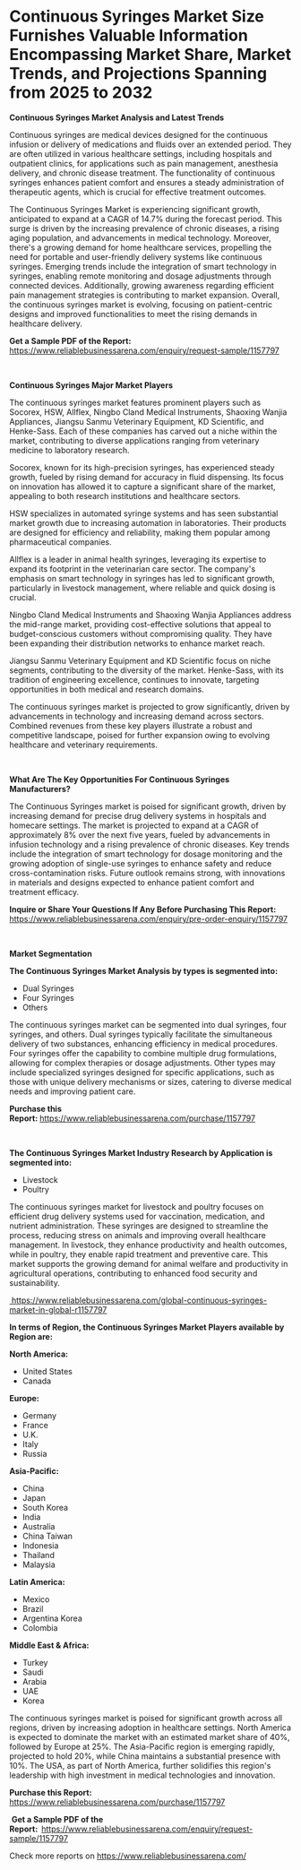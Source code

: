 <p><h1>Continuous Syringes Market Size Furnishes Valuable Information Encompassing Market Share, Market Trends, and Projections Spanning from 2025 to 2032</h1></p><p><strong>Continuous Syringes Market Analysis and Latest Trends</strong></p>
<p><p>Continuous syringes are medical devices designed for the continuous infusion or delivery of medications and fluids over an extended period. They are often utilized in various healthcare settings, including hospitals and outpatient clinics, for applications such as pain management, anesthesia delivery, and chronic disease treatment. The functionality of continuous syringes enhances patient comfort and ensures a steady administration of therapeutic agents, which is crucial for effective treatment outcomes.</p><p>The Continuous Syringes Market is experiencing significant growth, anticipated to expand at a CAGR of 14.7% during the forecast period. This surge is driven by the increasing prevalence of chronic diseases, a rising aging population, and advancements in medical technology. Moreover, there's a growing demand for home healthcare services, propelling the need for portable and user-friendly delivery systems like continuous syringes. Emerging trends include the integration of smart technology in syringes, enabling remote monitoring and dosage adjustments through connected devices. Additionally, growing awareness regarding efficient pain management strategies is contributing to market expansion. Overall, the continuous syringes market is evolving, focusing on patient-centric designs and improved functionalities to meet the rising demands in healthcare delivery.</p></p>
<p><strong>Get a Sample PDF of the Report:&nbsp;</strong> <a href="https://www.reliablebusinessarena.com/enquiry/request-sample/1157797?utm_campaign=3169&utm_medium=2&utm_source=Github&utm_content=ia&utm_term=04032025&utm_id=continuous-syringes">https://www.reliablebusinessarena.com/enquiry/request-sample/1157797</a></p>
<p>&nbsp;</p>
<p><strong>Continuous Syringes Major Market Players</strong></p>
<p><p>The continuous syringes market features prominent players such as Socorex, HSW, Allflex, Ningbo Cland Medical Instruments, Shaoxing Wanjia Appliances, Jiangsu Sanmu Veterinary Equipment, KD Scientific, and Henke-Sass. Each of these companies has carved out a niche within the market, contributing to diverse applications ranging from veterinary medicine to laboratory research.</p><p>Socorex, known for its high-precision syringes, has experienced steady growth, fueled by rising demand for accuracy in fluid dispensing. Its focus on innovation has allowed it to capture a significant share of the market, appealing to both research institutions and healthcare sectors.</p><p>HSW specializes in automated syringe systems and has seen substantial market growth due to increasing automation in laboratories. Their products are designed for efficiency and reliability, making them popular among pharmaceutical companies.</p><p>Allflex is a leader in animal health syringes, leveraging its expertise to expand its footprint in the veterinarian care sector. The company's emphasis on smart technology in syringes has led to significant growth, particularly in livestock management, where reliable and quick dosing is crucial.</p><p>Ningbo Cland Medical Instruments and Shaoxing Wanjia Appliances address the mid-range market, providing cost-effective solutions that appeal to budget-conscious customers without compromising quality. They have been expanding their distribution networks to enhance market reach.</p><p>Jiangsu Sanmu Veterinary Equipment and KD Scientific focus on niche segments, contributing to the diversity of the market. Henke-Sass, with its tradition of engineering excellence, continues to innovate, targeting opportunities in both medical and research domains.</p><p>The continuous syringes market is projected to grow significantly, driven by advancements in technology and increasing demand across sectors. Combined revenues from these key players illustrate a robust and competitive landscape, poised for further expansion owing to evolving healthcare and veterinary requirements.</p></p>
<p>&nbsp;</p>
<p><strong>What Are The Key Opportunities For Continuous Syringes Manufacturers?</strong></p>
<p><p>The Continuous Syringes market is poised for significant growth, driven by increasing demand for precise drug delivery systems in hospitals and homecare settings. The market is projected to expand at a CAGR of approximately 8% over the next five years, fueled by advancements in infusion technology and a rising prevalence of chronic diseases. Key trends include the integration of smart technology for dosage monitoring and the growing adoption of single-use syringes to enhance safety and reduce cross-contamination risks. Future outlook remains strong, with innovations in materials and designs expected to enhance patient comfort and treatment efficacy.</p></p>
<p><strong>Inquire or Share Your Questions If Any Before Purchasing This Report:</strong> <a href="https://www.reliablebusinessarena.com/enquiry/pre-order-enquiry/1157797?utm_campaign=3169&utm_medium=2&utm_source=Github&utm_content=ia&utm_term=04032025&utm_id=continuous-syringes">https://www.reliablebusinessarena.com/enquiry/pre-order-enquiry/1157797</a></p>
<p>&nbsp;</p>
<p><strong>Market Segmentation</strong></p>
<p><strong>The Continuous Syringes Market Analysis by types is segmented into:</strong></p>
<p><ul><li>Dual Syringes</li><li>Four Syringes</li><li>Others</li></ul></p>
<p><p>The continuous syringes market can be segmented into dual syringes, four syringes, and others. Dual syringes typically facilitate the simultaneous delivery of two substances, enhancing efficiency in medical procedures. Four syringes offer the capability to combine multiple drug formulations, allowing for complex therapies or dosage adjustments. Other types may include specialized syringes designed for specific applications, such as those with unique delivery mechanisms or sizes, catering to diverse medical needs and improving patient care.</p></p>
<p><strong>Purchase this Report:&nbsp;</strong><a href="https://www.reliablebusinessarena.com/purchase/1157797?utm_campaign=3169&utm_medium=2&utm_source=Github&utm_content=ia&utm_term=04032025&utm_id=continuous-syringes">https://www.reliablebusinessarena.com/purchase/1157797</a></p>
<p>&nbsp;</p>
<p><strong>The Continuous Syringes Market Industry Research by Application is segmented into:</strong></p>
<p><ul><li>Livestock</li><li>Poultry</li></ul></p>
<p><p>The continuous syringes market for livestock and poultry focuses on efficient drug delivery systems used for vaccination, medication, and nutrient administration. These syringes are designed to streamline the process, reducing stress on animals and improving overall healthcare management. In livestock, they enhance productivity and health outcomes, while in poultry, they enable rapid treatment and preventive care. This market supports the growing demand for animal welfare and productivity in agricultural operations, contributing to enhanced food security and sustainability.</p></p>
<p><a href="https://www.reliablebusinessarena.com/global-continuous-syringes-market-in-global-r1157797?utm_campaign=3169&utm_medium=2&utm_source=Github&utm_content=ia&utm_term=04032025&utm_id=continuous-syringes">&nbsp;https://www.reliablebusinessarena.com/global-continuous-syringes-market-in-global-r1157797</a></p>
<p><strong>In terms of Region, the Continuous Syringes Market Players available by Region are:</strong></p>
<p>
    <p> <strong> North America: </strong>
        <ul>
            <li>United States</li>
            <li>Canada</li>
        </ul>
        </p> 
    <p> <strong> Europe: </strong>
        <ul>
            <li>Germany</li>
            <li>France</li>
            <li>U.K.</li>
            <li>Italy</li>
            <li>Russia</li>
        </ul>
        </p> 
    <p> <strong> Asia-Pacific: </strong>
        <ul>
            <li>China</li>
            <li>Japan</li>
            <li>South Korea</li>
            <li>India</li>
            <li>Australia</li>
            <li>China Taiwan</li>
            <li>Indonesia</li>
            <li>Thailand</li>
            <li>Malaysia</li>
        </ul>
        </p> 
    <p> <strong> Latin America: </strong>
        <ul>
            <li>Mexico</li>
            <li>Brazil</li>
            <li>Argentina Korea</li>
            <li>Colombia</li>
        </ul>
        </p> 
    <p> <strong> Middle East & Africa: </strong>
        <ul>
            <li>Turkey</li>
            <li>Saudi</li>
            <li>Arabia</li>
            <li>UAE</li>
            <li>Korea</li>
        </ul>
    </p>
    </p>
<p><p>The continuous syringes market is poised for significant growth across all regions, driven by increasing adoption in healthcare settings. North America is expected to dominate the market with an estimated market share of 40%, followed by Europe at 25%. The Asia-Pacific region is emerging rapidly, projected to hold 20%, while China maintains a substantial presence with 10%. The USA, as part of North America, further solidifies this region's leadership with high investment in medical technologies and innovation.</p></p>
<p><strong>Purchase this Report: </strong><a href="https://www.reliablebusinessarena.com/purchase/1157797?utm_campaign=3169&utm_medium=2&utm_source=Github&utm_content=ia&utm_term=04032025&utm_id=continuous-syringes">https://www.reliablebusinessarena.com/purchase/1157797</a></p>
<p>&nbsp;<strong>Get a Sample PDF of the Report:&nbsp;&nbsp;</strong><a href="https://www.reliablebusinessarena.com/enquiry/request-sample/1157797?utm_campaign=3169&utm_medium=2&utm_source=Github&utm_content=ia&utm_term=04032025&utm_id=continuous-syringes">https://www.reliablebusinessarena.com/enquiry/request-sample/1157797</a></p>
<p><strong></strong></p>
<p>Check more reports on <a href="https://www.reliablebusinessarena.com/?utm_campaign=3169&utm_medium=2&utm_source=Github&utm_content=ia&utm_term=04032025&utm_id=continuous-syringes">https://www.reliablebusinessarena.com/</a></p>